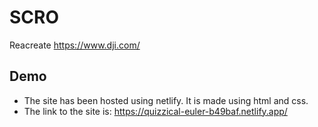 # SCRO
Reacreate https://www.dji.com/

## Demo
- The site has been hosted using netlify. It is made using html and css.
- The link to the site is: https://quizzical-euler-b49baf.netlify.app/
